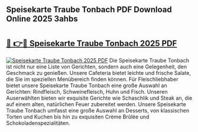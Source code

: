 ## Speisekarte Traube Tonbach PDF Download Online 2025 3ahbs

# <h2><a href="http://gcafmpc.nevu.top/?p=Speisekarte+Traube+Tonbach">🔗 👉🔴 Speisekarte Traube Tonbach 2025 PDF</a></h2>

[![Speisekarte Traube Tonbach 2025 PDF](https://i.imgur.com/dBaPXMq.png)](http://gcafmpc.nevu.top/?p=Speisekarte+Traube+Tonbach)
Die Speisekarte Traube Tonbach ist nicht nur eine Liste von Gerichten, sondern auch eine Gelegenheit, den Geschmack zu genießen. Unsere Cafeteria bietet leichte und frische Salate, die Sie im speziellen Menübereich finden können. Für Fleischliebhaber bietet unsere Speisekarte Traube Tonbach eine große Auswahl an Gerichten: Rindfleisch, Schweinefleisch, Huhn und Fisch. Unseren Auserwählten bieten wir exquisite Gerichte wie Schaschlik und Steak an, die auf einem alten, natürlichen Feuer zubereitet werden. Unsere Speisekarte Traube Tonbach umfasst eine große Auswahl an Desserts, von klassischen Torten und Kuchen bis hin zu exquisiten Crème Brûlée und Schokoladenspezialitäten.
